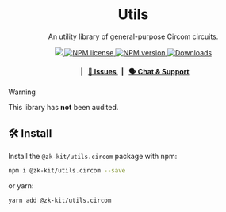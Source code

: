 <p align="center">
    <h1 align="center">
        Utils
    </h1>
    <p align="center">An utility library of general-purpose Circom circuits.</p>
</p>

<p align="center">
    <a href="https://github.com/privacy-scaling-explorations/zk-kit.circom">
        <img src="https://img.shields.io/badge/project-zk--kit-blue.svg?style=flat-square">
    </a>
    <a href="https://github.com/privacy-scaling-explorations/zk-kit.circom/tree/main/packages/utils/LICENSE">
        <img alt="NPM license" src="https://img.shields.io/npm/l/%40zk-kit%2Futils?style=flat-square">
    </a>
    <a href="https://www.npmjs.com/package/@zk-kit/utils.circom">
        <img alt="NPM version" src="https://img.shields.io/npm/v/@zk-kit/utils.circom?style=flat-square" />
    </a>
    <a href="https://npmjs.org/package/@zk-kit/utils.circom">
        <img alt="Downloads" src="https://img.shields.io/npm/dm/@zk-kit/utils.circom.svg?style=flat-square" />
    </a>
</p>

<div align="center">
    <h4>
        <span>&nbsp;&nbsp;|&nbsp;&nbsp;</span>
        <a href="https://github.com/privacy-scaling-explorations/zk-kit.circom/issues/new/choose">
            🔎 Issues
        </a>
        <span>&nbsp;&nbsp;|&nbsp;&nbsp;</span>
        <a href="https://discord.com/invite/sF5CT5rzrR">
            🗣️ Chat &amp; Support
        </a>
    </h4>
</div>

> [!WARNING]  
> This library has **not** been audited.

## 🛠 Install

Install the `@zk-kit/utils.circom` package with npm:

```bash
npm i @zk-kit/utils.circom --save
```

or yarn:

```bash
yarn add @zk-kit/utils.circom
```

